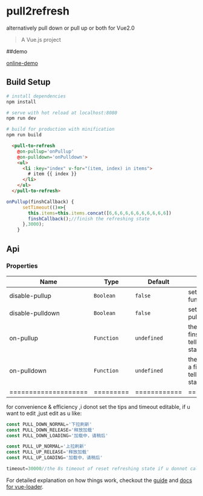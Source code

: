 # pull2refresh
alternatively pull down or pull up or both for Vue2.0
> A Vue.js project

##demo

[online-demo](https://cdn.rawgit.com/bajian/vue-pull-to-refresh/master/dist/demo4.html)

## Build Setup

``` bash
# install dependencies
npm install

# serve with hot reload at localhost:8080
npm run dev

# build for production with minification
npm run build
```

```html
  <pull-to-refresh
    @on-pullup='onPullup'
    @on-pulldown='onPulldown'>
    <ul>
      <li :key="index" v-for="(item, index) in items">
        # item {{ index }} 
      </li>
    </ul>
  </pull-to-refresh>
```

```js
onPullup(finshCallback) {
      setTimeout(()=>{
        this.items=this.items.concat([6,6,6,6,6,6,6,6,6,6,6])
        finshCallback();//finish the refreshing state
      },3000);
    }
```

## Api
### Properties
| Name                 | Type      | Default      | Description                                                        |
|----------------------|-----------|--------------|--------------------------------------------------------------------|
| disable-pullup            | `Boolean`  | `false` | set true to disable pullup function|
| disable-pulldown            | `Boolean`  | `false` | set true to disable disable pulldown |
| on-pullup   | `Function` | `undefined`       | the pullup listener with a finshCallback param to tell it finsh refreshing state |
| on-pulldown   | `Function` | `undefined`       | the pulldown listener with a finshCallback param to tell it finsh refreshing state |
| ==================== | ========= | ============ | =================== |


for convenience & efficiency ,i donot set the tips and timeout editable,
if u want to edit ,just edit as u like:
```js
const PULL_DOWN_NORMAL='下拉刷新'
const PULL_DOWN_RELEASE='释放加载'
const PULL_DOWN_LOADING='加载中，请稍后'

const PULL_UP_NORMAL='上拉刷新'
const PULL_UP_RELEASE='释放加载'
const PULL_UP_LOADING='加载中，请稍后'

timeout=30000//the 8s timeout of reset refreshing state if u donnot call the finshCallback
```

For detailed explanation on how things work, checkout the [guide](http://vuejs-templates.github.io/webpack/) and [docs for vue-loader](http://vuejs.github.io/vue-loader).
